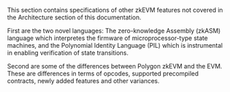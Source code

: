 This section contains specifications of other zkEVM features not covered in the Architecture section of this documentation.

First are the two novel languages: The zero-knowledge Assembly (zkASM) language which interpretes the firmware of microprocessor-type state machines, and the Polynomial Identity Language (PIL) which is instrumental in enabling verification of state transitions.

Second are some of the differences between Polygon zkEVM and the EVM. These are differences in terms of opcodes, supported precompiled contracts, newly added features and other variances.

